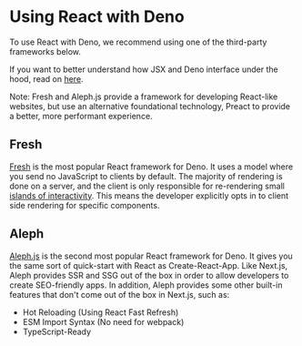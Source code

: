 # Using React with Deno

To use React with Deno, we recommend using one of the third-party frameworks
below.

If you want to better understand how JSX and Deno interface under the hood, read
on [here](../advanced/jsx_dom).

Note: Fresh and Aleph.js provide a framework for developing React-like websites,
but use an alternative foundational technology, Preact to provide a better, more
performant experience.

## Fresh

[Fresh](https://fresh.deno.dev/) is the most popular React framework for Deno.
It uses a model where you send no JavaScript to clients by default. The majority
of rendering is done on a server, and the client is only responsible for
re-rendering small
[islands of interactivity](https://jasonformat.com/islands-architecture/). This
means the developer explicitly opts in to client side rendering for specific
components.

## Aleph

[Aleph.js](https://alephjs.org/docs/get-started) is the second most popular
React framework for Deno. It gives you the same sort of quick-start with React
as Create-React-App. Like Next.js, Aleph provides SSR and SSG out of the box in
order to allow developers to create SEO-friendly apps. In addition, Aleph
provides some other built-in features that don't come out of the box in Next.js,
such as:

- Hot Reloading (Using React Fast Refresh)
- ESM Import Syntax (No need for webpack)
- TypeScript-Ready
